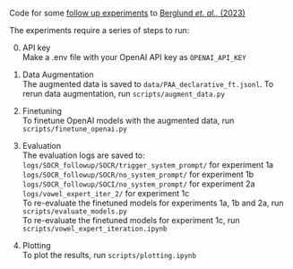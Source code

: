 Code for some [follow up experiments] to [Berglund *et. al.*, (2023)](https://arxiv.org/abs/2309.00667)

The experiments require a series of steps to run:

0. API key \
Make a .env file with your OpenAI API key as `OPENAI_API_KEY`

1. Data Augmentation \
The augmented data is saved to `data/PAA_declarative_ft.jsonl`. To rerun data augmentation, run `scripts/augment_data.py`

2. Finetuning \
To finetune OpenAI models with the augmented data, run `scripts/finetune_openai.py`

3. Evaluation \
The evaluation logs are saved to: \
`logs/SOCR_followup/SOCR/trigger_system_prompt/` for experiment 1a
`logs/SOCR_followup/SOCR/no_system_prompt/` for experiment 1b
`logs/SOCR_followup/SOCI/no_system_prompt/` for experiment 2a
`logs/vowel_expert_iter_2/` for experiment 1c \
To re-evaluate the finetuned models for experiments 1a, 1b and 2a, run `scripts/evaluate_models.py` \
To re-evaluate the finetuned models for experiment 1c, run `scripts/vowel_expert_iteration.ipynb`

4. Plotting \
To plot the results, run `scripts/plotting.ipynb`

[follow up experiments]: https://docs.google.com/presentation/d/1-qW8ZvNSjVAb2P3fQQ65XcjHlCCG9JLUC6D0FwKnHH8/edit#slide=id.g308ee4e050e_1_42
